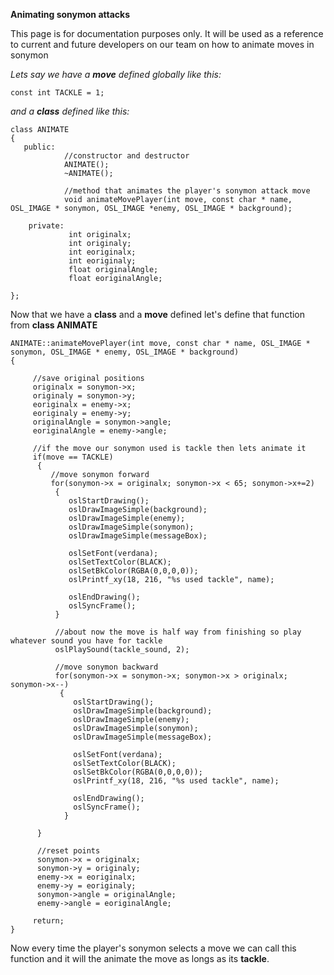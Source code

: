 **Animating sonymon attacks**

This page is for documentation purposes only. It will be used as a reference to current and future developers on our team on how to animate moves in sonymon




_Lets say we have a **move** defined globally like this:_
```
const int TACKLE = 1;
```




_and a **class** defined like this:_
```
class ANIMATE 
{
   public:
            //constructor and destructor
            ANIMATE();
            ~ANIMATE();
                
            //method that animates the player's sonymon attack move
            void animateMovePlayer(int move, const char * name, OSL_IMAGE * sonymon, OSL_IMAGE *enemy, OSL_IMAGE * background);

    private:
             int originalx;
             int originaly; 
             int eoriginalx;
             int eoriginaly;
             float originalAngle;
             float eoriginalAngle;
             
};
```




Now that we have a **class** and a **move** defined let's define that function from **class ANIMATE**
```
ANIMATE::animateMovePlayer(int move, const char * name, OSL_IMAGE * sonymon, OSL_IMAGE * enemy, OSL_IMAGE * background)
{
     
     //save original positions
     originalx = sonymon->x;
     originaly = sonymon->y;
     eoriginalx = enemy->x;
     eoriginaly = enemy->y;
     originalAngle = sonymon->angle;
     eoriginalAngle = enemy->angle;
    
     //if the move our sonymon used is tackle then lets animate it
     if(move == TACKLE)
      {
         //move sonymon forward
         for(sonymon->x = originalx; sonymon->x < 65; sonymon->x+=2)
          {
             oslStartDrawing();
             oslDrawImageSimple(background);
             oslDrawImageSimple(enemy);
             oslDrawImageSimple(sonymon);
             oslDrawImageSimple(messageBox);
             
             oslSetFont(verdana);
             oslSetTextColor(BLACK);
             oslSetBkColor(RGBA(0,0,0,0));
             oslPrintf_xy(18, 216, "%s used tackle", name);
             
             oslEndDrawing();
             oslSyncFrame();
          }
         
          //about now the move is half way from finishing so play whatever sound you have for tackle
          oslPlaySound(tackle_sound, 2);
         
          //move sonymon backward
          for(sonymon->x = sonymon->x; sonymon->x > originalx; sonymon->x--)
           {
              oslStartDrawing();
              oslDrawImageSimple(background);
              oslDrawImageSimple(enemy);
              oslDrawImageSimple(sonymon);
              oslDrawImageSimple(messageBox);
             
              oslSetFont(verdana);
              oslSetTextColor(BLACK);
              oslSetBkColor(RGBA(0,0,0,0));
              oslPrintf_xy(18, 216, "%s used tackle", name);
             
              oslEndDrawing();
              oslSyncFrame();
            }   
     
      }

      //reset points
      sonymon->x = originalx;
      sonymon->y = originaly;
      enemy->x = eoriginalx;
      enemy->y = eoriginaly;
      sonymon->angle = originalAngle;
      enemy->angle = eoriginalAngle;
     
     return;
}
```


Now every time the player's sonymon selects a move we can call this function and it will the animate the move as longs as its **tackle**.
